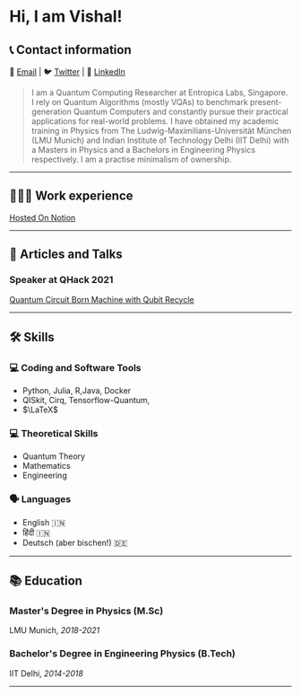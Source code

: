 # Hi, I am Vishal!

## 📞 Contact information

📧 [Email](mailto:vishal@entropicalabs.com)  |  🐦 [Twitter](http://twitter.com/vshal_shrma)  |  🔗 [LinkedIn](https://www.linkedin.com/in/vishal-sharma-iit/)

> I am a Quantum Computing Researcher at Entropica Labs, Singapore. I rely on Quantum Algorithms (mostly VQAs) to benchmark present-generation Quantum Computers and constantly pursue their practical applications for real-world problems. I have obtained my academic training in Physics from The Ludwig-Maximilians-Universität München (LMU Munich) and Indian Institute of Technology Delhi (IIT Delhi) with a Masters in Physics and a Bachelors in Engineering Physics respectively. I am a practise minimalism of ownership.

---

## **🧑🏻‍💻** Work experience
[Hosted On Notion](https://www.notion.so/401b09a37e204964a667d1e12977e617)

---

## 📜 Articles and Talks
### Speaker at QHack 2021
[Quantum Circuit Born Machine with Qubit Recycle](https://www.youtube.com/watch?v=byS5LOr9clM&t=844s)

---

## 🛠 Skills
### 💻 Coding and Software Tools
* Python, Julia, R,Java, Docker
* QISkit, Cirq, Tensorflow-Quantum,
* $\LaTeX$
### 💻 Theoretical Skills
* Quantum Theory
* Mathematics
* Engineering
### 🗣 Languages
* English 🇮🇳
* हिंदी 🇮🇳
* Deutsch (aber bischen!) 🇩🇪
---

## 📚 Education
### Master's **Degree in Physics (M.Sc)**
LMU Munich, *2018-2021*
### **Bachelor's Degree in Engineering Physics (B.Tech)**
IIT Delhi, *2014-2018*

---
